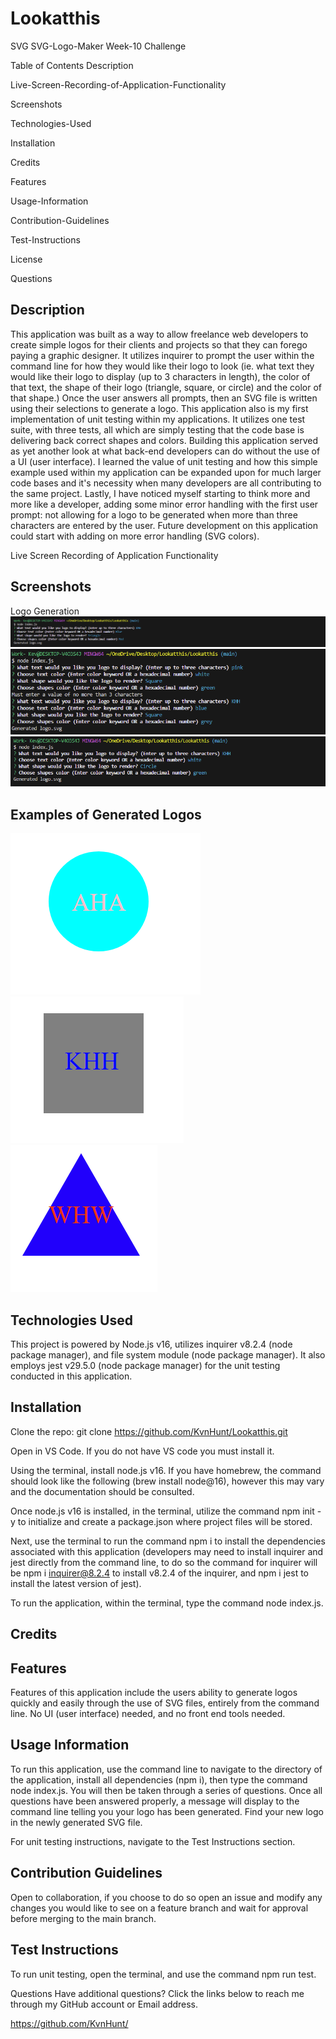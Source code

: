 # Lookatthis
SVG
SVG-Logo-Maker
Week-10 Challenge



Table of Contents
Description

Live-Screen-Recording-of-Application-Functionality

Screenshots

Technologies-Used

Installation

Credits

Features

Usage-Information

Contribution-Guidelines

Test-Instructions

License

Questions

 ## Description
This application was built as a way to allow freelance web developers to create simple logos for their clients and projects so that they can forego paying a graphic designer. It utilizes inquirer to prompt the user within the command line for how they would like their logo to look (ie. what text they would like their logo to display (up to 3 characters in length), the color of that text, the shape of their logo (triangle, square, or circle) and the color of that shape.) Once the user answers all prompts, then an SVG file is written using their selections to generate a logo. This application also is my first implementation of unit testing within my applications. It utilizes one test suite, with three tests, all which are simply testing that the code base is delivering back correct shapes and colors. Building this application served as yet another look at what back-end developers can do without the use of a UI (user interface). I learned the value of unit testing and how this simple example used within my application can be expanded upon for much larger code bases and it's necessity when many developers are all contributing to the same project. Lastly, I have noticed myself starting to think more and more like a developer, adding some minor error handling with the first user prompt: not allowing for a logo to be generated when more than three characters are entered by the user. Future development on this application could start with adding on more error handling (SVG colors).

Live Screen Recording of Application Functionality


## Screenshots
Logo Generation
![Screenshots](./Screenshots/Capture.PNG) 
![Screenshots](./Screenshots/Capture2.PNG)
![Screenshots](./Screenshots/Capture3Circle.PNG)


## Examples of Generated Logos
![RenderImages](./Screenshots/RenderImages/Circle.PNG)
![RenderImages](./Screenshots/RenderImages/Square.PNG)
![RenderImages](./Screenshots/RenderImages/Triangle.PNG)

## Technologies Used
This project is powered by Node.js v16, utilizes inquirer v8.2.4 (node package manager), and file system module (node package manager). It also employs jest v29.5.0 (node package manager) for the unit testing conducted in this application.

## Installation
Clone the repo: git clone https://github.com/KvnHunt/Lookatthis.git

Open in VS Code. If you do not have VS code you must install it.

Using the terminal, install node.js v16. If you have homebrew, the command should look like the following (brew install node@16), however this may vary and the documentation should be consulted.

Once node.js v16 is installed, in the terminal, utilize the command npm init -y to initialize and create a package.json where project files will be stored.

Next, use the terminal to run the command npm i to install the dependencies associated with this application (developers may need to install inquirer and jest directly from the command line, to do so the command for inquirer will be npm i inquirer@8.2.4 to install v8.2.4 of the inquirer, and npm i jest to install the latest version of jest).

To run the application, within the terminal, type the command node index.js.

## Credits


## Features
Features of this application include the users ability to generate logos quickly and easily through the use of SVG files, entirely from the command line. No UI (user interface) needed, and no front end tools needed.

## Usage Information
To run this application, use the command line to navigate to the directory of the application, install all dependencies (npm i), then type the command node index.js. You will then be taken through a series of questions. Once all questions have been answered properly, a message will display to the command line telling you your logo has been generated. Find your new logo in the newly generated SVG file.

For unit testing instructions, navigate to the Test Instructions section.

## Contribution Guidelines
Open to collaboration, if you choose to do so open an issue and modify any changes you would like to see on a feature branch and wait for approval before merging to the main branch.

## Test Instructions
To run unit testing, open the terminal, and use the command npm run test.






Questions
Have additional questions? Click the links below to reach me through my GitHub account or Email address.

https://github.com/KvnHunt/




